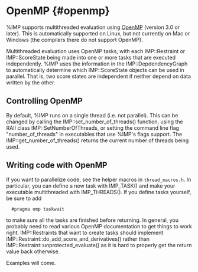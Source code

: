 OpenMP {#openmp}
======

%IMP supports multithreaded evaluation using [OpenMP](http://www.openmp.org/)
(version 3.0 or later). This is automatically supported on Linux, but not
currently on Mac or Windows (the compilers there do not support OpenMP).

Multithreaded evaluation uses OpenMP tasks, with each IMP::Restraint or IMP::ScoreState being made into one or more tasks that are executed independently. %IMP uses the information in the IMP::DepdendencyGraph to automatically determine which IMP::ScoreState objects can be used in parallel. That is, two score states are independent if neither depend on data written by the other.

## Controlling OpenMP

By default, %IMP runs on a single thread (i.e. not parallel). This can be
changed by calling the IMP::set_number_of_threads() function, using
the RAII class IMP::SetNumberOfThreads, or setting the command line flag
"number_of_threads" in executables that use %IMP's flags support.
The IMP::get_number_of_threads() returns the current number of threads
being used.

## Writing code with OpenMP

If you want to parallelize code, see the helper macros in `thread_macros.h`. In particular, you can define a new task with IMP_TASK() and make your executable multithreaded with IMP_THREADS(). If you define tasks yourself, be sure to add

      #pragma omp taskwait

to make sure all the tasks are finished before returning. In general, you probably need to read various OpenMP documentation to get things to work right. IMP::Restraints that want to create tasks should implement IMP::Restraint::do_add_score_and_derivatives() rather than IMP::Restraint::unprotected_evaluate() as it is hard to properly get the return value back otherwise.

Examples will come.
